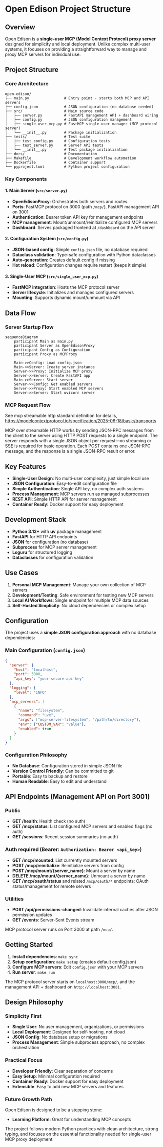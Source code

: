 # Open Edison Project Structure

## Overview

Open Edison is a **single-user MCP (Model Context Protocol) proxy server** designed for simplicity and local deployment. Unlike complex multi-user systems, it focuses on providing a straightforward way to manage and proxy MCP servers for individual use.

## Project Structure

### Core Architecture

```
open-edison/
├── main.py                # Entry point - starts both MCP and API servers
├── config.json            # JSON configuration (no database needed)
├── src/                   # Main source code
│   ├── server.py          # FastAPI management API + dashboard wiring
│   ├── config.py          # JSON configuration management
│   ├── single_user_mcp.py # FastMCP single-user manager (MCP protocol server)
│   └── __init__.py        # Package initialization
├── tests/                 # Test suite
│   ├── test_config.py     # Configuration tests
│   ├── test_server.py     # Server API tests
│   └── __init__.py        # Test package initialization
├── docs/                  # Documentation
├── Makefile               # Development workflow automation
├── Dockerfile             # Container support
└── pyproject.toml         # Python project configuration
```

### Key Components

#### 1. Main Server (`src/server.py`)

- **OpenEdisonProxy**: Orchestrates both servers and routes
- **Ports**: FastMCP protocol on 3000 (path `/mcp/`), FastAPI management API on 3001
- **Authentication**: Bearer token API key for management endpoints
- **MCP management**: Mount/unmount/reinitialize configured MCP servers
- **Dashboard**: Serves packaged frontend at `/dashboard` on the API server

#### 2. Configuration System (`src/config.py`)

- **JSON-based config**: Simple `config.json` file, no database required
- **Dataclass validation**: Type-safe configuration with Python dataclasses
- **Auto-generation**: Creates default config if missing
- **Hot reload**: Configuration changes require restart (keeps it simple)

#### 3. Single-User MCP (`src/single_user_mcp.py`)

- **FastMCP integration**: Hosts the MCP protocol server
- **Server lifecycle**: Initializes and manages configured servers
- **Mounting**: Supports dynamic mount/unmount via API

## Data Flow

### Server Startup Flow

```mermaid
sequenceDiagram
    participant Main as main.py
    participant Server as OpenEdisonProxy
    participant Config as Configuration
    participant Proxy as MCPProxy
    
    Main->>Config: Load config.json
    Main->>Server: Create server instance
    Server->>Proxy: Initialize MCP proxy
    Server->>Server: Create FastAPI app
    Main->>Server: Start server
    Server->>Config: Get enabled servers
    Server->>Proxy: Start enabled MCP servers
    Server->>Server: Start uvicorn server
```

### MCP Request Flow

See mcp streamable http standard definition for details,
<https://modelcontextprotocol.io/specification/2025-06-18/basic/transports>

MCP over streamable HTTP works by sending JSON-RPC messages from the client to the server using HTTP POST requests to a single endpoint. The server responds with a single JSON object per request—no streaming or SSE is required for basic operation. Each POST contains one JSON-RPC message, and the response is a single JSON-RPC result or error.

## Key Features

- **Single-User Design**: No multi-user complexity, just simple local use
- **JSON Configuration**: Easy-to-edit configuration file
- **Simple Authentication**: Single API key, no complex auth systems
- **Process Management**: MCP servers run as managed subprocesses
- **REST API**: Simple HTTP API for server management
- **Container Ready**: Docker support for easy deployment

## Development Stack

- **Python 3.12+** with **uv** package management
- **FastAPI** for HTTP API endpoints
- **JSON** for configuration (no database)
- **Subprocess** for MCP server management
- **Loguru** for structured logging
- **Dataclasses** for configuration validation

## Use Cases

1. **Personal MCP Management**: Manage your own collection of MCP servers
2. **Development/Testing**: Safe environment for testing new MCP servers
3. **Local AI Workflows**: Single endpoint for multiple MCP data sources
4. **Self-Hosted Simplicity**: No cloud dependencies or complex setup

## Configuration

The project uses a **simple JSON configuration approach** with no database dependencies:

### Main Configuration (`config.json`)

```json
{
  "server": {
    "host": "localhost",
    "port": 3000,
    "api_key": "your-secure-api-key"
  },
  "logging": {
    "level": "INFO"
  },
  "mcp_servers": [
    {
      "name": "filesystem",
      "command": "uvx",
      "args": ["mcp-server-filesystem", "/path/to/directory"],
      "env": {"CUSTOM_VAR": "value"},
      "enabled": true
    }
  ]
}
```

### Configuration Philosophy

- **No Database**: Configuration stored in simple JSON file
- **Version Control Friendly**: Can be committed to git
- **Portable**: Easy to backup and restore
- **Human Readable**: Easy to edit and understand

## API Endpoints (Management API on Port 3001)

### Public

- **GET /health**: Health check (no auth)
- **GET /mcp/status**: List configured MCP servers and enabled flags (no auth)
- **GET /sessions**: Recent session summaries (no auth)

### Auth required (Bearer: `Authorization: Bearer <api_key>`)

- **GET /mcp/mounted**: List currently mounted servers
- **POST /mcp/reinitialize**: Reinitialize servers from config
- **POST /mcp/mount/{server_name}**: Mount a server by name
- **DELETE /mcp/mount/{server_name}**: Unmount a server by name
- **GET /mcp/oauth/status** and related `/mcp/oauth/*` endpoints: OAuth status/management for remote servers

### Utilities

- **POST /api/permissions-changed**: Invalidate internal caches after JSON permission updates
- **GET /events**: Server-Sent Events stream

MCP protocol server runs on Port 3000 at path `/mcp/`.

## Getting Started

1. **Install dependencies**: `make sync`
2. **Setup configuration**: `make setup` (creates default config.json)
3. **Configure MCP servers**: Edit `config.json` with your MCP servers
4. **Run server**: `make run`

The MCP protocol server starts on `localhost:3000/mcp/`, and the management API + dashboard on `http://localhost:3001`.

## Design Philosophy

### Simplicity First

- **Single User**: No user management, organizations, or permissions
- **Local Deployment**: Designed for self-hosting, not cloud
- **JSON Config**: No database setup or migrations
- **Process Management**: Simple subprocess approach, no complex orchestration

### Practical Focus

- **Developer Friendly**: Clear separation of concerns
- **Easy Setup**: Minimal configuration required
- **Container Ready**: Docker support for easy deployment
- **Extensible**: Easy to add new MCP servers and features

### Future Growth Path

Open Edison is designed to be a stepping stone:

- **Learning Platform**: Great for understanding MCP concepts

The project follows modern Python practices with clean architecture, strong typing, and focuses on the essential functionality needed for single-user MCP proxy deployment.
